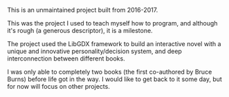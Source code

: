 This is an unmaintained project built from 2016-2017.

This was the project I used to teach myself how to program, and although it's rough (a generous descriptor), it is a milestone.

The project used the LibGDX framework to build an interactive novel with a unique and innovative personality/decision system, and deep interconnection between different books.

I was only able to completely two books (the first co-authored by Bruce Burns) before life got in the way. I would like to get back to it some day, but for now will focus on other projects.
